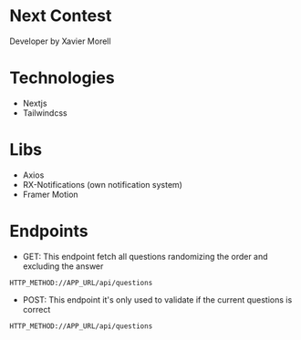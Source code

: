 # Next Contest 

Developer by Xavier Morell

# Technologies

- Nextjs
- Tailwindcss

# Libs

- Axios
- RX-Notifications (own notification system)
- Framer Motion

# Endpoints

- GET: This endpoint fetch all questions randomizing the order and excluding the answer

```
HTTP_METHOD://APP_URL/api/questions
```

- POST: This endpoint it's only used to validate if the current questions is correct

```
HTTP_METHOD://APP_URL/api/questions
```